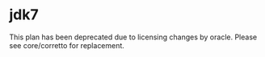 # jdk7

This plan has been deprecated due to licensing changes by oracle. Please see core/corretto for replacement.
